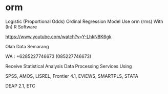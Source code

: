 # orm
Logistic (Proportional Odds) Ordinal Regression Model Use orm (rms) With (In) R Software

https://www.youtube.com/watch?v=Y-LhkN8K6gk

Olah Data Semarang

WA : +6285227746673 (085227746673)

Receive Statistical Analysis Data Processing Services Using

SPSS, AMOS, LISREL, Frontier 4.1, EVIEWS, SMARTPLS, STATA

DEAP 2.1, ETC
